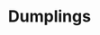 ---
layout: recette
categories: [recettes]
hidden: true
lang: fr
sitemap: false
title: Dumplings
type: sel
recettes:
  Classique:
    yield: 40
    ingredients: 
      - nom: viande (boeuf, porc)
        qte: 400
        unite: gr
        variable: true
      - nom: légumes (carottes, choux, bok choy, poireaux, oignons, etc.)
      - nom: ail
        qte: 6 
        unite: gousses
      - nom: gingembre
      - nom: fécule de maïs
        qte: 1
        unite: cuillère à soupe
      - nom: huile de sésame
        qte: 1
        unite: cuillère à café
      - nom: eau
        qte: 2
        unite: cuillères à soupe
      - nom: sauce soja
        qte: 1
        unite: cuillère à soupe
      - nom: champignons
      - nom: herbes (coriandre, fleur d'ail, persil, etc.)
      - nom: épices (paprika, curry, etc.)

    etapes:
      - label: Préparation des ingrédients
        details:
          - Émincer très très finement l'ail et le gingembre
          - Hacher les herbes
          - Émincer très finement les légumes
      - label: Préparation de la farce
        details: 
          - Mélanger la viande avec la fécule de maïs, l'eau, l'huile de sésame et la sauce soja
          - Ajouter les épices et les herbes
          - Ajouter les légumes, les champignons, l'ail et le gingembre
          - Saler et poivrer
      - label: Cuisson
        emoji: 🔥
        details:
          - Faire chauffer un peu d'huile dans une poêle
          - Faire dorer les dumplings
          - Mettre 100 mL d'eau et couvrir jusqu'à ce que l'eau soit évaporée
          - Remettre de l'eau si ils ne sont pas assez cuits
notes:
  - La farce doit être composée de 2/3 de viande
  - Le mélange ail/gingembre doit être composé de 3/4 d'ail et d'1/4 de gingembre  
  - Les dumplings se congèlent très facilement. Les décongeler un peu au micro ondes pour les séparer les uns des autres au préalable.
  - label: Recette
    link: https://www.youtube.com/watch?v=qWkvFssMz24
  - label: Recette
    link: https://www.youtube.com/watch?v=4u7bBMSIhQ0
  - label: Pliage
    link: https://www.youtube.com/watch?v=YAcMQWqVln0
  - label: Pliage
    link: https://www.youtube.com/watch?v=84-QPpmIleA
---